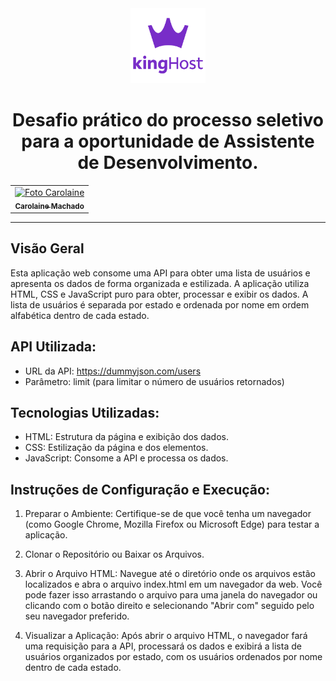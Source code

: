 
<div align="center">
<img src="./MTGNJe02Ew57kFf5BA1OLpXQk8natozyOC9hGZ4S.png" alt="Logo King Host" width="120px" height="120px">
</div>
 
<div align="center">
<h1>Desafio prático do processo seletivo para a
oportunidade de Assistente de Desenvolvimento.</h1>
</div>
 
<div align="center">
</div>
 
<div align="center">
<table>
<tr>
<td align="center">
<a href="https://www.linkedin.com/in/carolaine-machado-a8395a161/">
<img src="https://avatars.githubusercontent.com/u/115194896?v=4" width="100px;" alt="Foto Carolaine"/><br>
<sub><b>Carolaine Machado</b></sub>
</a>
</td>
</tr>
</table>
</div>
 
---

<a id="ancora1"></a>
 
#### <h2>Visão Geral</h2>
  Esta aplicação web consome uma API para obter uma lista de usuários e apresenta os dados de forma organizada e estilizada. A aplicação utiliza HTML, CSS e JavaScript puro para obter, processar e exibir os dados. A lista de usuários é separada por estado e ordenada por nome em ordem alfabética dentro de cada estado.


#### <h2>API Utilizada:</h2>
  - URL da API: https://dummyjson.com/users
  - Parâmetro: limit (para limitar o número de usuários retornados)

#### <h2>Tecnologias Utilizadas:</h2>
  - HTML: Estrutura da página e exibição dos dados.
  - CSS: Estilização da página e dos elementos.
  - JavaScript: Consome a API e processa os dados.
 
#### <h2>Instruções de Configuração e Execução:</h2>
  1. Preparar o Ambiente: Certifique-se de que você tenha um navegador (como Google Chrome, Mozilla Firefox ou Microsoft Edge) para testar a aplicação.

  2. Clonar o Repositório ou Baixar os Arquivos.

  3. Abrir o Arquivo HTML: Navegue até o diretório onde os arquivos estão localizados e abra o arquivo index.html em um navegador da web. Você pode fazer isso arrastando o arquivo para uma janela do navegador ou clicando com o botão direito e selecionando "Abrir com" seguido pelo seu navegador preferido.

  4. Visualizar a Aplicação: Após abrir o arquivo HTML, o navegador fará uma requisição para a API, processará os dados e exibirá a lista de usuários organizados por estado, com os usuários ordenados por nome dentro de cada estado.
 

